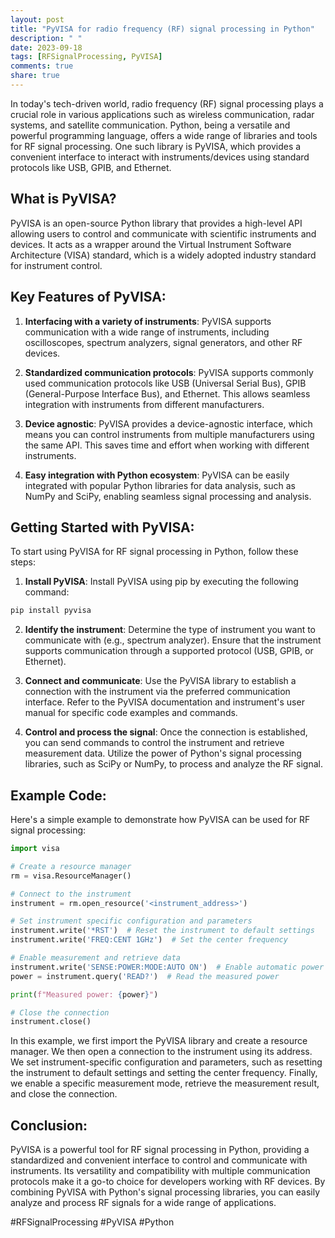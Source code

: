 ```yaml
---
layout: post
title: "PyVISA for radio frequency (RF) signal processing in Python"
description: " "
date: 2023-09-18
tags: [RFSignalProcessing, PyVISA]
comments: true
share: true
---
```


In today's tech-driven world, radio frequency (RF) signal processing plays a crucial role in various applications such as wireless communication, radar systems, and satellite communication. Python, being a versatile and powerful programming language, offers a wide range of libraries and tools for RF signal processing. One such library is PyVISA, which provides a convenient interface to interact with instruments/devices using standard protocols like USB, GPIB, and Ethernet.

## What is PyVISA?

PyVISA is an open-source Python library that provides a high-level API allowing users to control and communicate with scientific instruments and devices. It acts as a wrapper around the Virtual Instrument Software Architecture (VISA) standard, which is a widely adopted industry standard for instrument control.

## Key Features of PyVISA:

1. **Interfacing with a variety of instruments**: PyVISA supports communication with a wide range of instruments, including oscilloscopes, spectrum analyzers, signal generators, and other RF devices.

2. **Standardized communication protocols**: PyVISA supports commonly used communication protocols like USB (Universal Serial Bus), GPIB (General-Purpose Interface Bus), and Ethernet. This allows seamless integration with instruments from different manufacturers.

3. **Device agnostic**: PyVISA provides a device-agnostic interface, which means you can control instruments from multiple manufacturers using the same API. This saves time and effort when working with different instruments.

4. **Easy integration with Python ecosystem**: PyVISA can be easily integrated with popular Python libraries for data analysis, such as NumPy and SciPy, enabling seamless signal processing and analysis.

## Getting Started with PyVISA:

To start using PyVISA for RF signal processing in Python, follow these steps:

1. **Install PyVISA**: Install PyVISA using pip by executing the following command:

```python
pip install pyvisa
```

2. **Identify the instrument**: Determine the type of instrument you want to communicate with (e.g., spectrum analyzer). Ensure that the instrument supports communication through a supported protocol (USB, GPIB, or Ethernet).

3. **Connect and communicate**: Use the PyVISA library to establish a connection with the instrument via the preferred communication interface. Refer to the PyVISA documentation and instrument's user manual for specific code examples and commands.

4. **Control and process the signal**: Once the connection is established, you can send commands to control the instrument and retrieve measurement data. Utilize the power of Python's signal processing libraries, such as SciPy or NumPy, to process and analyze the RF signal.

## Example Code:

Here's a simple example to demonstrate how PyVISA can be used for RF signal processing:

```python
import visa

# Create a resource manager
rm = visa.ResourceManager()

# Connect to the instrument
instrument = rm.open_resource('<instrument_address>')

# Set instrument specific configuration and parameters
instrument.write('*RST')  # Reset the instrument to default settings
instrument.write('FREQ:CENT 1GHz')  # Set the center frequency

# Enable measurement and retrieve data
instrument.write('SENSE:POWER:MODE:AUTO ON')  # Enable automatic power measurement mode
power = instrument.query('READ?')  # Read the measured power

print(f"Measured power: {power}")

# Close the connection
instrument.close()
```
In this example, we first import the PyVISA library and create a resource manager. We then open a connection to the instrument using its address. We set instrument-specific configuration and parameters, such as resetting the instrument to default settings and setting the center frequency. Finally, we enable a specific measurement mode, retrieve the measurement result, and close the connection.

## Conclusion:

PyVISA is a powerful tool for RF signal processing in Python, providing a standardized and convenient interface to control and communicate with instruments. Its versatility and compatibility with multiple communication protocols make it a go-to choice for developers working with RF devices. By combining PyVISA with Python's signal processing libraries, you can easily analyze and process RF signals for a wide range of applications.

#RFSignalProcessing #PyVISA #Python